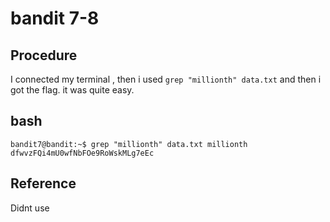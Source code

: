 # bandit 7-8

## Procedure
I connected my terminal , then i used `grep "millionth" data.txt` and then i got the flag.
it was quite easy.

## bash
`bandit7@bandit:~$ grep "millionth" data.txt
millionth       dfwvzFQi4mU0wfNbFOe9RoWskMLg7eEc`

## Reference
Didnt use
